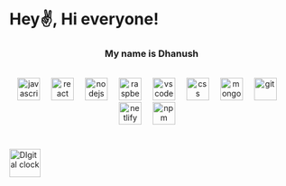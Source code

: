 <h1 align="left" >Hey✌️, Hi everyone! </h1>
<h3>
  <p align="center" >My name is Dhanush    </p>
</h3>
<br/>

<div align="center">
  <img src="https://cdn.jsdelivr.net/gh/devicons/devicon/icons/javascript/javascript-original.svg" height="40" alt="javascript logo"  />
  <img width="12" />
  <img src="https://cdn.jsdelivr.net/gh/devicons/devicon/icons/react/react-original.svg" height="40" alt="react logo"  />
  <img width="12" />
  <img src="https://cdn.jsdelivr.net/gh/devicons/devicon/icons/nodejs/nodejs-original.svg" height="40" alt="nodejs logo"  />
  <img width="12" />
  <img src="https://cdn.jsdelivr.net/gh/devicons/devicon/icons/raspberrypi/raspberrypi-original.svg" height="40" alt="raspberrypi logo"  />
  <img width="12" />
  <img src="https://cdn.jsdelivr.net/gh/devicons/devicon/icons/vscode/vscode-original.svg" height="40" alt="vscode logo"  />
  <img width="12" />
 <img src="https://skillicons.dev/icons?i=css" height="40" alt="css">
 <img width="12"/>
 <img src="https://skillicons.dev/icons?i=mongodb" height="40" alt="mongodb"/>
 <img width="12"/>
  <img src="https://skillicons.dev/icons?i=git" height="40" alt="git"/>
 <img width="12"/>
  <img src="https://skillicons.dev/icons?i=netlify" height="40" alt="netlify"/>
 <img width="12"/>
  <img src="https://skillicons.dev/icons?i=npm" height="40" alt="npm"/>
 <img width="12"/>
 <br/>
 <img src="https://cdn.jsdelivr.net/gh/devicons/devicon/icons/excel/excel.svg"  height="40"  width="12" lt="Excel"/>

</div>
<div classname="Digital_clock">
  <img href="https://resplendent-flan-93bf88.netlify.app/" alt="DIgital clock" height="50" width="55"/>
</div>
